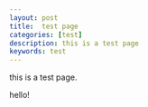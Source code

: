```yaml
---
layout: post
title:  test page
categories: [test]
description: this is a test page
keywords: test
---
```


this is a test page.

hello!
